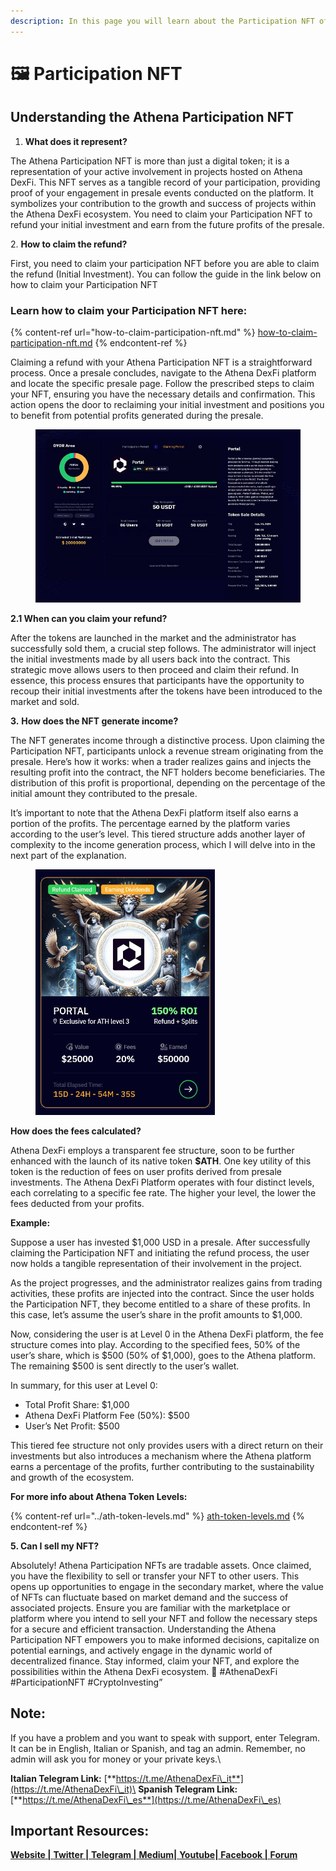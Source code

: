 ```yaml
---
description: In this page you will learn about the Participation NFT of Athena DexFi
---
```


# 🖼️ Participation NFT

## **Understanding the Athena Participation NFT**

1. **What does it represent?**

The Athena Participation NFT is more than just a digital token; it is a representation of your active involvement in projects hosted on Athena DexFi. This NFT serves as a tangible record of your participation, providing proof of your engagement in presale events conducted on the platform. It symbolizes your contribution to the growth and success of projects within the Athena DexFi ecosystem. You need to claim your Participation NFT to refund your initial investment and earn from the future profits of the presale.

2\. **How to claim the refund?**

First, you need to claim your participation NFT before you are able to claim the refund (Initial Investment). You can follow the guide in the link below on how to claim your Participation NFT

### Learn how to claim your Participation NFT here:

{% content-ref url="how-to-claim-participation-nft.md" %}
[how-to-claim-participation-nft.md](how-to-claim-participation-nft.md)
{% endcontent-ref %}

Claiming a refund with your Athena Participation NFT is a straightforward process. Once a presale concludes, navigate to the Athena DexFi platform and locate the specific presale page. Follow the prescribed steps to claim your NFT, ensuring you have the necessary details and confirmation. This action opens the door to reclaiming your initial investment and positions you to benefit from potential profits generated during the presale.

<figure><img src="../../../../.gitbook/assets/image.png" alt=""><figcaption></figcaption></figure>

**2.1 When can you claim your refund?**

After the tokens are launched in the market and the administrator has successfully sold them, a crucial step follows. The administrator will inject the initial investments made by all users back into the contract. This strategic move allows users to then proceed and claim their refund. In essence, this process ensures that participants have the opportunity to recoup their initial investments after the tokens have been introduced to the market and sold.

**3.** **How does the NFT generate income?**

The NFT generates income through a distinctive process. Upon claiming the Participation NFT, participants unlock a revenue stream originating from the presale. Here’s how it works: when a trader realizes gains and injects the resulting profit into the contract, the NFT holders become beneficiaries. The distribution of this profit is proportional, depending on the percentage of the initial amount they contributed to the presale.

It’s important to note that the Athena DexFi platform itself also earns a portion of the profits. The percentage earned by the platform varies according to the user’s level. This tiered structure adds another layer of complexity to the income generation process, which I will delve into in the next part of the explanation.



<figure><img src="../../../../.gitbook/assets/photo_2024-03-05_12-44-17.jpg" alt="" width="287"><figcaption></figcaption></figure>

**How does the fees calculated?**

Athena DexFi employs a transparent fee structure, soon to be further enhanced with the launch of its native token **$ATH**. One key utility of this token is the reduction of fees on user profits derived from presale investments. The Athena DexFi Platform operates with four distinct levels, each correlating to a specific fee rate. The higher your level, the lower the fees deducted from your profits.

**Example:**

Suppose a user has invested $1,000 USD in a presale. After successfully claiming the Participation NFT and initiating the refund process, the user now holds a tangible representation of their involvement in the project.

As the project progresses, and the administrator realizes gains from trading activities, these profits are injected into the contract. Since the user holds the Participation NFT, they become entitled to a share of these profits. In this case, let’s assume the user’s share in the profit amounts to $1,000.

Now, considering the user is at Level 0 in the Athena DexFi platform, the fee structure comes into play. According to the specified fees, 50% of the user’s share, which is $500 (50% of $1,000), goes to the Athena platform. The remaining $500 is sent directly to the user’s wallet.

In summary, for this user at Level 0:

* Total Profit Share: $1,000
* Athena DexFi Platform Fee (50%): $500
* User’s Net Profit: $500

This tiered fee structure not only provides users with a direct return on their investments but also introduces a mechanism where the Athena platform earns a percentage of the profits, further contributing to the sustainability and growth of the ecosystem.

**For more info about Athena Token Levels:**

{% content-ref url="../ath-token-levels.md" %}
[ath-token-levels.md](../ath-token-levels.md)
{% endcontent-ref %}

**5. Can I sell my NFT?**

Absolutely! Athena Participation NFTs are tradable assets. Once claimed, you have the flexibility to sell or transfer your NFT to other users. This opens up opportunities to engage in the secondary market, where the value of NFTs can fluctuate based on market demand and the success of associated projects. Ensure you are familiar with the marketplace or platform where you intend to sell your NFT and follow the necessary steps for a secure and efficient transaction. Understanding the Athena Participation NFT empowers you to make informed decisions, capitalize on potential earnings, and actively engage in the dynamic world of decentralized finance. Stay informed, claim your NFT, and explore the possibilities within the Athena DexFi ecosystem. 🚀 #AthenaDexFi #ParticipationNFT #CryptoInvesting”

## Note:

If you have a problem and you want to speak with support, enter Telegram. It can be in English, Italian or Spanish, and tag an admin. Remember, no admin will ask you for money or your private keys.\


**Italian Telegram Link:** [**https://t.me/AthenaDexFi\_it**](https://t.me/AthenaDexFi\_it)\
**Spanish Telegram Link:** [**https://t.me/AthenaDexFi\_es**](https://t.me/AthenaDexFi\_es)

## Important Resources:

[**Website |** ](https://athenadexfi.io/)[**Twitter |** ](https://twitter.com/AthenaDexFi)[**Telegram |** ](https://t.me/AthenaDexFi\_Main)[**Medium|** ](https://medium.com/@AthenaDexFi)[**Youtube|** ](https://www.youtube.com/@AthenaDexFi)[**Facebook |** ](https://www.facebook.com/AthenaDexFi)[**Forum**](https://forum.athenadexfi.io/)
